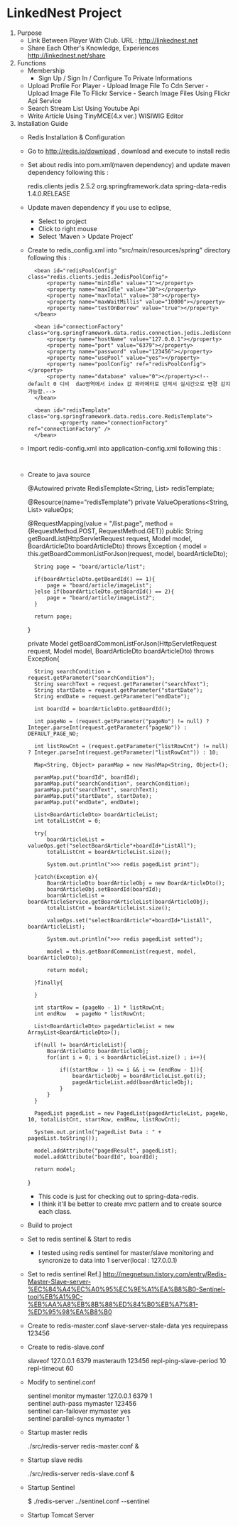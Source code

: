 LinkedNest Project
=====================

1. Purpose 
	- Link Between Player With Club.
		URL : http://linkednest.net
   	- Share Each Other's Knowledge, Experiences
		http://linkednest.net/share
2. Functions
   	- Membership
		- Sign Up / Sign In / Configure To Private Informations	
   	- Upload Profile For Player
    		- Upload Image File To Cdn Server
    		- Upload Image File To Flickr Service
    		- Search Image Files Using Flickr Api Service
   	- Search Stream List Using Youtube Api
   	-  Write Article Using TinyMCE(4.x ver.) WISIWIG Editor 
3. Installation Guide 
   	- Redis Installation & Configuration
	- Go to http://redis.io/download , download and execute to install redis
	- Set about redis into pom.xml(maven dependency) and update maven dependency following this : 

		<dependency>
			<groupId>redis.clients</groupId>
			<artifactId>jedis</artifactId>
			<version>2.5.2</version>
		</dependency>
		
		<dependency>
			<groupId>org.springframework.data</groupId>
			<artifactId>spring-data-redis</artifactId>
			<version>1.4.0.RELEASE</version>
		</dependency>
		
	- Update maven dependency
		if you use to eclipse, 
		- Select to project
		- Click to right mouse
		- Select 'Maven > Update Project'
		
	- Create to redis_config.xml into "src/main/resources/spring" directory following this : 
		<beans xmlns="http://www.springframework.org/schema/beans" xmlns:xsi="http://www.w3.org/2001/XMLSchema-instance"
		xmlns:p="http://www.springframework.org/schema/p"
		xmlns:context="http://www.springframework.org/schema/context"
		xsi:schemaLocation="
			http://www.springframework.org/schema/beans http://www.springframework.org/schema/beans/spring-beans.xsd
			http://www.springframework.org/schema/context http://www.springframework.org/schema/context/spring-context.xsd
			http://www.springframework.org/schema/cache http://www.springframework.org/schema/cache/spring-cache.xsd">
		 
		 	<bean id="redisPoolConfig" class="redis.clients.jedis.JedisPoolConfig">
		 		<property name="minIdle" value="1"></property>
		 		<property name="maxIdle" value="30"></property>
		 		<property name="maxTotal" value="30"></property>
		 		<property name="maxWaitMillis" value="10000"></property>
		 		<property name="testOnBorrow" value="true"></property>
		 	</bean>
		  
		 	<bean id="connectionFactory" class="org.springframework.data.redis.connection.jedis.JedisConnectionFactory">
		 		<property name="hostName" value="127.0.0.1"></property>
		 		<property name="port" value="6379"></property>
		 		<property name="password" value="123456"></property>
		 		<property name="usePool" value="yes"></property> 
			 	<property name="poolConfig" ref="redisPoolConfig"></property>		 	
			 	<property name="database" value="0"></property><!-- default 0 디비  dao영역에서 index 값 파라메터로 던져서 실시간으로 변경 감지 가능함.-->
			</bean>
 
			<bean id="redisTemplate" class="org.springframework.data.redis.core.RedisTemplate">
		    		<property name="connectionFactory" ref="connectionFactory" />
			</bean>
		</beans>
	- Import redis-config.xml into application-config.xml following this : 
		<code>		
		<import resource = "classpath:spring/redis-config.xml" />
		</code>	
	- Create to java source
				
		@Autowired
		private RedisTemplate<String, List<BoardArticleDto>> redisTemplate;
			
		@Resource(name="redisTemplate")
		private ValueOperations<String, List<BoardArticleDto>> valueOps;
			
		@RequestMapping(value = "/list.page", method = {RequestMethod.POST, RequestMethod.GET})
		public String getBoardList(HttpServletRequest request, Model model, BoardArticleDto boardArticleDto) throws Exception {
			model = this.getBoardCommonListForJson(request, model, boardArticleDto);
						
			String page = "board/article/list";
							
			if(boardArticleDto.getBoardId() == 1){
				page = "board/article/imageList";
			}else if(boardArticleDto.getBoardId() == 2){
				page = "board/article/imageList2";
			}
				
			return page;
		}
		
		private Model getBoardCommonListForJson(HttpServletRequest request, Model model, BoardArticleDto boardArticleDto) throws Exception{
			
			String searchCondition = request.getParameter("searchCondition");
			String searchText = request.getParameter("searchText");
			String startDate = request.getParameter("startDate");
			String endDate = request.getParameter("endDate");
			
			int boardId = boardArticleDto.getBoardId();
			
			int pageNo = (request.getParameter("pageNo") != null) ? Integer.parseInt(request.getParameter("pageNo")) : 	DEFAULT_PAGE_NO;
			
			int listRowCnt = (request.getParameter("listRowCnt") != null) ? Integer.parseInt(request.getParameter("listRowCnt")) : 10;
				
			Map<String, Object> paramMap = new HashMap<String, Object>();
			
			paramMap.put("boardId", boardId);
			paramMap.put("searchCondition", searchCondition);
			paramMap.put("searchText", searchText);
			paramMap.put("startDate", startDate);
			paramMap.put("endDate", endDate);
			
			List<BoardArticleDto> boardArticleList;	
			int totalListCnt = 0;
			
			try{
				boardArticleList = valueOps.get("selectBoardArticle"+boardId+"ListAll");
				totalListCnt = boardArticleList.size();
				
				System.out.println(">>> redis pagedList print");
				
			}catch(Exception e){
				BoardArticleDto boardArticleObj = new BoardArticleDto();
				boardArticleObj.setBoardId(boardId);
				boardArticleList = boardArticleService.getBoardArticleList(boardArticleObj);
				totalListCnt = boardArticleList.size();	
					
				valueOps.set("selectBoardArticle"+boardId+"ListAll", boardArticleList);
				
				System.out.println(">>> redis pagedList setted");
				
				model = this.getBoardCommonList(request, model, boardArticleDto);
				
				return model;
				
			}finally{
					
			}
					
			int startRow = (pageNo - 1) * listRowCnt;
			int endRow 	 = pageNo * listRowCnt;
					
			List<BoardArticleDto> pagedArticleList = new ArrayList<BoardArticleDto>();
				
			if(null != boardArticleList){
				BoardArticleDto boardArticleObj;
				for(int i = 0; i < boardArticleList.size() ; i++){
					
					if((startRow - 1) <= i && i <= (endRow - 1)){					
						boardArticleObj = boardArticleList.get(i);
						pagedArticleList.add(boardArticleObj);
					}
				}
			}
				
			PagedList pagedList = new PagedList(pagedArticleList, pageNo, 10, totalListCnt, startRow, endRow, listRowCnt);
				
			System.out.println("pagedList Data : " + pagedList.toString());		
				
			model.addAttribute("pagedResult", pagedList);
			model.addAttribute("boardId", boardId);
				
			return model;
		}
		* This code is just for checking out to spring-data-redis. 
		* I think it'll be better to create mvc pattern and to create source each class.  
		 
	- Build to project
	- Set to redis sentinel & Start to redis
	  * I tested using redis sentinel for master/slave monitoring and syncronize to data into 1 server(local : 127.0.0.1)
	- Set to redis sentinel
	  Ref.] http://megnetsun.tistory.com/entry/Redis-Master-Slave-server-%EC%84%A4%EC%A0%95%EC%9E%A1%EA%B8%B0-Sentinel-tool%EB%A1%9C-%EB%AA%A8%EB%8B%88%ED%84%B0%EB%A7%81-%ED%95%98%EA%B8%B0

	- Create to redis-master.conf
		slave-server-stale-data yes
		requirepass 123456
	- Create to redis-slave.conf

		slaveof 127.0.0.1 6379
		masterauth 123456
		repl-ping-slave-period 10
		repl-timeout 60 

	- Modify to sentinel.conf

		sentinel monitor mymaster 127.0.0.1 6379 1    
		sentinel auth-pass mymaster 123456            
		sentinel can-failover mymaster yes            
		sentinel parallel-syncs mymaster 1            

	- Startup master redis

		./src/redis-server redis-master.conf &


	- Startup slave redis

		./src/redis-server redis-slave.conf &


	- Startup Sentinel

		$ ./redis-server ../sentinel.conf --sentinel


	- Startup Tomcat Server

